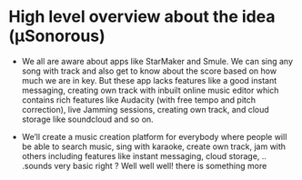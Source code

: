 # High level overview about the idea (μSonorous)

- We all are aware about apps like StarMaker and Smule. We can sing any song with track and also get to know about the score based on how much we are in key. But these app lacks features like a good instant messaging, creating own track with inbuilt online music editor which contains rich features like Audacity (with free tempo and pitch correction), live Jamming sessions, creating own track, and cloud storage like soundcloud and so on.

- We’ll create a music creation platform for everybody where people will be able to search music, sing with karaoke, create own track, jam with others including features like instant messaging, cloud storage, .. .sounds very basic right ? Well well well! there is something more
